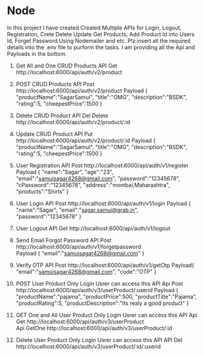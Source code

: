 # Node
In this project I have created Created Multiple APIs for Login, Logout, Registration, Crete Delete Update Get Products, 
Add Product Id into Users Id, Forget Password Using Nodemailer and etc. Plz insert all the required details into the .env file to purform the 
tasks. I am providing all the Api and Payloads in the bottom.

1) Get All and One CRUD Products
   API Get http://localhost:6000/api/auth/v2/product

2) POST CRUD Products
   API Post http://localhost:6000/api/auth/v2/product
   Payload {
    "productName":"SagarSamui",
    "title":"OMG",
    "description":"BSDK",
    "rating":5,
    "cheepestPrice":1500
   }
   
3) Delete CRUD Product
   API Del Delete http://localhost:6000/api/auth/v2/product/:id

4) Update CRUD Product
   API Put http://localhost:6000/api/auth/v2/product/:id
   Payload {
    "productName":"SagarSamul",
    "title":"OMG",
    "description":"BSDK",
    "rating":5,
    "cheepestPrice":1500
  }
  
5) User Registration
   API Post http://localhost:6000/api/auth/v1/register
   Payload {
    "name":"Sagar",
    "age":"23",
    "email":"samuisagar4268@gmail.com",
    "password":"12345678",
    "cPassword":"12345678",
    "address":"mombai,Maharashtra",
    "products":"Shirts"
  }

6) User Login
   API Post http://localhost:6000/api/auth/v1/login
   Payload {
    "name":"Sagar",
    "email":"sagar.samui@grab.in",
    "password":"12345678"
 }

7) User Logout
   API Get http://localhost:6000/api/auth/v1/logout
   
8) Send Email Forgot Password
   API Post http://localhost:6000/api/auth/v1/forgetpassword  
   Payload {
    "email":"samuisagar4268@gmail.com"
 }

9) Verify OTP
   API Post http://localhost:6000/api/auth/v1/getOtp
   Payload{
    "email":"samuisagar4268@gmail.com",
    "code":"OTP"
}

10) POST User Product
    Only Login Usrer can access this API
    Api Post http://localhost:6000/api/auth/v3/userProduct/:userid
    Payload {
    "productName":"pajama",
    "productPrice":500,
    "productTitle":"Pajama",
    "productRating":5,
    "productDescription":"Its realy a good product"
}

11) GET One and All User Product
    Only Login Usrer can access this API
    Api Get http://localhost:6000/api/auth/v3/userProduct  
    Api GetOne http://localhost:6000/api/auth/v3/userProduct/:id
    
12) Delete User Product
    Only Login Usrer can access this API
    API Del http://localhost:6000/api/auth/v3/userProduct/:id/:userid
